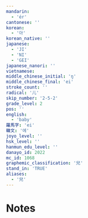 ```yaml
---
mandarin:
  - 'ér'
cantonese: ''
korean:
  - '아'
korean_native: ''
japanese:
  - 'JI'
  - 'NI'
  - 'GEI'
japanese_nanori: ''
vietnamese:
middle_chinese_initial: 'ŋ'
middle_chinese_final: 'ei'
stroke_count: ''
radical: '儿'
skip_number: '2-5-2'
grade_level: 2
pos: ''
english:
  - 'baby'
羅馬字: 'ei'
韓文: '에'
joyo_level: ''
hsk_level: ''
hanmun_edu_level: ''
danayo_id: 2022
mc_id: 1068
graphemic_classification: '兒'
stand_in: 'TRUE'
aliases:
  - '兒'
---
```


# Notes
